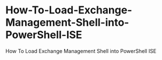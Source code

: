 # How-To-Load-Exchange-Management-Shell-into-PowerShell-ISE
How To Load Exchange Management Shell into PowerShell ISE
